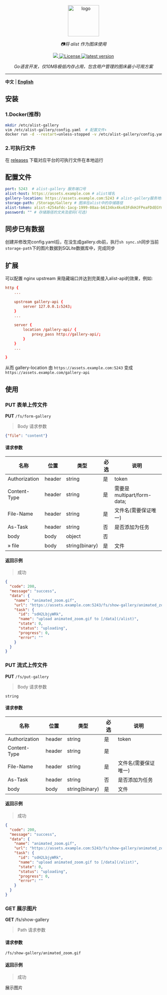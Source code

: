 <div align="center">
  <a href="https://alist.nn.ci"><img width="100px" alt="logo" src="https://cloud.hive-net.cn/gallery-api/fs/show-gallery/2024_09_11_ukNhp1.png"/></a>
  <p><em>📷将 alist 作为图床使用</em></p>
  <a href="https://go.dev/dl/">
    <img src="https://img.shields.io/badge/Go-1.22.1-blue" />
  </a>
  <a href="https://github.com/ThinkerWen/alist-gallery/blob/main/LICENSE">
    <img src="https://img.shields.io/github/license/ThinkerWen/alist-gallery" alt="License" />
  </a>
  <a href="https://github.com/ThinkerWen/alist-gallery/releases">
    <img src="https://img.shields.io/github/v/release/ThinkerWen/alist-gallery.svg" alt="latest version" />
  </a>
</div>

<div align="center">
<p><em>Go语言开发，仅10MB极低内存占用，包含用户管理的图床最小可用方案</em></p>
</div>

---
**中文** | **[English](./README_en.md)**



## 安装

### 1.Docker(推荐)
```bash
mkdir /etc/alist-gallery
vim /etc/alist-gallery/config.yaml  # 配置文件⬇️
docker run -d --restart=unless-stopped -v /etc/alist-gallery/config.yaml:/app/config.yaml -p 5243:5243 --name="alist-gallery" designerwang/alist-gallery:latest
```
### 2.可执行文件
在 [releases](https://github.com/ThinkerWen/alist-gallery/releases) 下载对应平台的可执行文件在本地运行

## 配置文件

```yaml
port: 5243  # alist-gallery 服务端口号
alist-host: https://assets.example.com # alist域名
gallery-location: https://assets.example.com:5243 # alist-gallery服务地址
storage-path: /Storage/Gallery # 图床在alist中的存储路径
alist-token: alist-4254afdc-1acg-1999-08aa-b6134kx4kv63FdkHJFPeaFDdEGYmSe29KETy4fdsareKM8fdsagfdsgfdgfdagdfgr # alist服务token
password: "" # 存储路径的文夹及密码(可选)
```

## 同步已有数据
创建并修改完config.yaml后，在没生成gallery.db前，执行`sh sync.sh`同步当前`storage-path`下的图片数据到SQLite数据库中，完成同步

## 扩展

可以配置 nginx upstream 来隐藏端口并达到完美接入alist-api的效果，例如:
```conf
http {
    ...
    
    upstream gallery-api {
        server 127.0.0.1:5243;
    }
    ...
    
    server {
        location /gallery-api/ {
            proxy_pass http://gallery-api/; 
        }
    }
    ...
    
}
```
从而 gallery-location 由 `https://assets.example.com:5243` 变成 `https://assets.example.com/gallery-api`

## 使用
### PUT 表单上传文件
**PUT** `/fs/form-gallery`
> Body 请求参数
```json
{"file": "content"}
```
#### 请求参数
| 名称             | 位置   | 类型   | 必选 | 说明                               |
|----------------|--------|--------|------|----------------------------------|
| Authorization  | header | string | 是   | token                            |
| Content-Type   | header | string | 是   | 需要是multipart/form-data;          |
| File-Name      | header | string | 是   | 文件名(需要保证唯一)                      |
| As-Task        | header | string | 否   | 是否添加为任务                          |
| body           | body   | object | 否   |                                  |
| » file         | body   | string(binary)| 是 | 文件                               |
#### 返回示例
> 成功
```json
{
  "code": 200,
  "message": "success",
  "data": {
    "name": "animated_zoom.gif",
    "url": "https://assets.example.com:5243/fs/show-gallery/animated_zoom.gif",
    "task": {
      "id": "sdH2LbjyWRk",
      "name": "upload animated_zoom.gif to [/data](/alist)",
      "state": 0,
      "status": "uploading",
      "progress": 0,
      "error": ""
    }
  }
}

```

### PUT 流式上传文件
**PUT** `/fs/put-gallery`
> Body 请求参数
```text
string
```
#### 请求参数
| 名称             | 位置   | 类型            | 必选    | 说明          |
|----------------|--------|-----------------|--------|-------------|
| Authorization  | header | string          | 是     | token       |
| Content-Type   | header | string          | 是     |             |
| File-Name      | header | string          | 是     | 文件名(需要保证唯一) |
| As-Task        | header | string          | 否     | 是否添加为任务     |
| body           | body   | string(binary)  | 是     | 文件          |
#### 返回示例
> 成功
```json
{
  "code": 200,
  "message": "success",
  "data": {
    "name": "animated_zoom.gif",
    "url": "https://assets.example.com:5243/fs/show-gallery/animated_zoom.gif",
    "task": {
      "id": "sdH2LbjyWRk",
      "name": "upload animated_zoom.gif to [/data](/alist)",
      "state": 0,
      "status": "uploading",
      "progress": 0,
      "error": ""
    }
  }
}

```

### GET 展示图片
**GET** /fs/show-gallery
> Path 请求参数
#### 请求参数
```url
/fs/show-gallery/animated_zoom.gif
```
#### 返回示例
> 成功

展示图片

